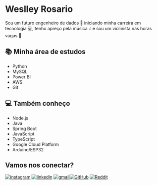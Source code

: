 # Weslley Rosario

Sou um futuro engenheiro de dados 🎲 iniciando minha carreira em tecnologia 💻, tenho apreço pela música 🎶 e sou um violinista nas horas vagas 🎻 

## 📚 Minha área de estudos
- Python
- MySQL
- Power BI
- AWS
- Git

## 💻 Também conheço
 - Node.js
 - Java
 - Spring Boot
 - JavaScript
 - TypeScript
 - Google Cloud Platform
 - Arduino/ESP32



## Vamos nos conectar? 

[![instagram](https://img.shields.io/badge/Instagram-E4405F?style=for-the-badge&logo=instagram&logoColor=white
)](https://instagram.com/w_rosario07)
[![linkedin](https://img.shields.io/badge/LinkedIn-0077B5?style=for-the-badge&logo=linkedin&logoColor=white)](https://www.linkedin.com/in/weslley-ros%C3%A1rio-0969201b8/)
[![gmail](https://img.shields.io/badge/Gmail-D14836?style=for-the-badge&logo=gmail&logoColor=white)](mailto:weslley.rosario07@gmail.com)[![GitHub](https://img.shields.io/badge/GitHub-100000?style=for-the-badge&logo=github&logoColor=white)](https://github.com/w-rosario)
[![Reddit](https://img.shields.io/badge/Reddit-000?style=for-the-badge&logo=reddit&logoColor=FF4500)](https://www.reddit.com/user/weslley_07/)